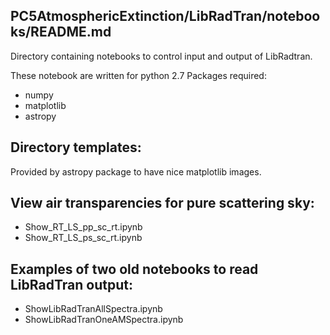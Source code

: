 PC5AtmosphericExtinction/LibRadTran/notebooks/README.md
-------------------------------------------------------

Directory containing notebooks to control input and output of LibRadtran.


These notebook are written for python 2.7
Packages required:

- numpy
- matplotlib
- astropy


Directory templates: 
-------------------
Provided by astropy package to have nice matplotlib images.


View air transparencies for pure scattering sky:
----------------------------------------------
- Show_RT_LS_pp_sc_rt.ipynb
- Show_RT_LS_ps_sc_rt.ipynb





Examples of two old notebooks to read LibRadTran output:
--------------------------------------------------------
- ShowLibRadTranAllSpectra.ipynb
- ShowLibRadTranOneAMSpectra.ipynb

